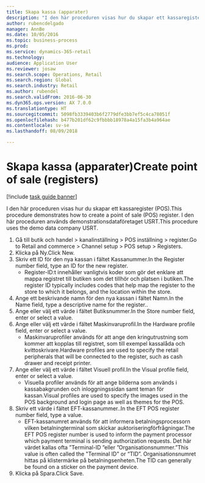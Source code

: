 ```yaml
--- 
title: Skapa kassa (apparater)
description: "I den här proceduren visas hur du skapar ett kassaregister (POS)."
author: rubencdelgado
manager: AnnBe
ms.date: 10/05/2016
ms.topic: business-process
ms.prod: 
ms.service: dynamics-365-retail
ms.technology: 
audience: Application User
ms.reviewer: josaw
ms.search.scope: Operations, Retail
ms.search.region: Global
ms.search.industry: Retail
ms.author: rubendel
ms.search.validFrom: 2016-06-30
ms.dyn365.ops.version: AX 7.0.0
ms.translationtype: HT
ms.sourcegitcommit: 5098fb3339403b6f2779dfe3bb7ef5c4ca78051f
ms.openlocfilehash: b477b201df62c9fbbbb18978a4a15fa3b4a964ae
ms.contentlocale: sv-se
ms.lasthandoff: 08/09/2018

---
```

# <a name="create-point-of-sale-registers"></a><span data-ttu-id="4fe1f-103">Skapa kassa (apparater)</span><span class="sxs-lookup"><span data-stu-id="4fe1f-103">Create point of sale (registers)</span></span>

[!include [task guide banner](../includes/task-guide-banner.md)]

<span data-ttu-id="4fe1f-104">I den här proceduren visas hur du skapar ett kassaregister (POS).</span><span class="sxs-lookup"><span data-stu-id="4fe1f-104">This procedure demonstrates how to create a point of sale (POS) register.</span></span> <span data-ttu-id="4fe1f-105">I den här proceduren används demonstrationsdataföretaget USRT.</span><span class="sxs-lookup"><span data-stu-id="4fe1f-105">This procedure uses the demo data company USRT.</span></span>

1. <span data-ttu-id="4fe1f-106">Gå till butik och handel > kanalinställning > POS inställning > register.</span><span class="sxs-lookup"><span data-stu-id="4fe1f-106">Go to Retail and commerce > Channel setup > POS setup > Registers.</span></span>
2. <span data-ttu-id="4fe1f-107">Klicka på Ny.</span><span class="sxs-lookup"><span data-stu-id="4fe1f-107">Click New.</span></span>
3. <span data-ttu-id="4fe1f-108">Skriv ett ID för den nya kassan i fältet Kassanummer.</span><span class="sxs-lookup"><span data-stu-id="4fe1f-108">In the Register number field, type an ID for the new register.</span></span>
    * <span data-ttu-id="4fe1f-109">Register-ID:t innehåller vanligtvis koder som gör det enklare att mappa registret till butiken som det tillhör och platsen i butiken.</span><span class="sxs-lookup"><span data-stu-id="4fe1f-109">The register ID typically includes codes that help map the register to the store to which it belongs, and the location within the store.</span></span>  
4. <span data-ttu-id="4fe1f-110">Ange ett beskrivande namn för den nya kassan i fältet Namn.</span><span class="sxs-lookup"><span data-stu-id="4fe1f-110">In the Name field, type a descriptive name for the register..</span></span>
5. <span data-ttu-id="4fe1f-111">Ange eller välj ett värde i fältet Butiksnummer.</span><span class="sxs-lookup"><span data-stu-id="4fe1f-111">In the Store number field, enter or select a value.</span></span>
6. <span data-ttu-id="4fe1f-112">Ange eller välj ett värde i fältet Maskinvaruprofil.</span><span class="sxs-lookup"><span data-stu-id="4fe1f-112">In the Hardware profile field, enter or select a value.</span></span>
    * <span data-ttu-id="4fe1f-113">Maskinvaruprofiler används för att ange den kringutrustning som kommer att kopplas till registret, som till exempel kassalåda och kvittoskrivare.</span><span class="sxs-lookup"><span data-stu-id="4fe1f-113">Hardware profiles are used to specify the retail peripherals that will be connected to the register, such as cash drawer and receipt printer.</span></span>  
7. <span data-ttu-id="4fe1f-114">Ange eller välj ett värde i fältet Visuell profil.</span><span class="sxs-lookup"><span data-stu-id="4fe1f-114">In the Visual profile field, enter or select a value.</span></span>
    * <span data-ttu-id="4fe1f-115">Visuella profiler används för att ange bilderna som används i kassabakgrunden och inloggningssidan samt teman för kassan.</span><span class="sxs-lookup"><span data-stu-id="4fe1f-115">Visual profiles are used to specify the images used in the POS background and login page as well as themes for the POS.</span></span>  
8. <span data-ttu-id="4fe1f-116">Skriv ett värde i fältet EFT-kassanummer..</span><span class="sxs-lookup"><span data-stu-id="4fe1f-116">In the EFT POS register number field, type a value.</span></span>
    * <span data-ttu-id="4fe1f-117">EFT-kassanumret används för att informera betalningsprocessorn vilken betalningterminal som skickar auktoriseringförfrågningar.</span><span class="sxs-lookup"><span data-stu-id="4fe1f-117">The EFT POS register number is used to inform the payment processor which payment terminal is sending authorization requests.</span></span> <span data-ttu-id="4fe1f-118">Det här värdet kallas ofta ”Terminal-ID ”eller ”Organisationsnummer.”</span><span class="sxs-lookup"><span data-stu-id="4fe1f-118">This value is often called the "Terminal ID" or “TID”.</span></span> <span data-ttu-id="4fe1f-119">Organisationsnumret hittas på klistermärke på betalningsenheten.</span><span class="sxs-lookup"><span data-stu-id="4fe1f-119">The TID can generally be found on a sticker on the payment device.</span></span>  
9. <span data-ttu-id="4fe1f-120">Klicka på Spara.</span><span class="sxs-lookup"><span data-stu-id="4fe1f-120">Click Save.</span></span>


